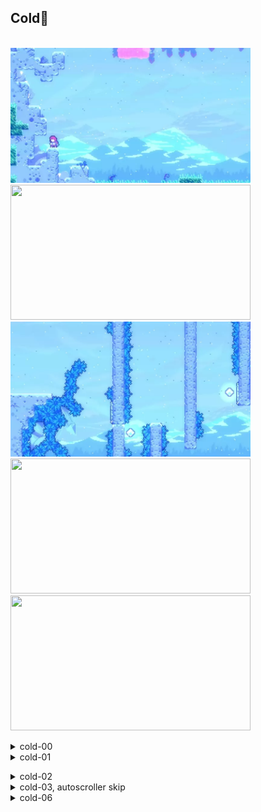 ## Cold🥶
  \
 <img src="https://github.com/wpxtmvpsxm/glyph/blob/main/images/Cold-1.webp" width="384" height="216"/>
 <img src="https://github.com/wpxtmvpsxm/glyph/blob/main/images/Cold-2.webp" width="384" height="216"/>
 <img src="https://github.com/wpxtmvpsxm/glyph/blob/main/images/Cold-3.webp" width="384" height="216"/>
 <img src="https://github.com/wpxtmvpsxm/glyph/blob/main/images/Cold-newass.webp" width="384" height="216"/>
 <img src="https://github.com/wpxtmvpsxm/glyph/blob/main/images/Cold-5.webp" width="384" height="216"/>

   <details>
   <summary>cold-00</summary>
      
   ![gif](https://github.com/wpxtmvpsxm/glyph/blob/main/images/Cold-1.webp)
   \
note: cold-14 is better for debug warping   
  
  Do a tiny wallboost to line up the first wallbounce, otherwise do a wallkick, updash and climbjump. For the second wallbounce, jump as late as possible to get maximum height on the 3rd wallbounce. If you miss it, you can wallboost (like how you would neutral jump) to easily get around the ledge without a dash.
 </details>
 
   <details>
  <summary>cold-01</summary>
  
   ![gif](https://github.com/wpxtmvpsxm/glyph/blob/main/images/Cold-2.webp)  
   \
  ![gif](https://github.com/wpxtmvpsxm/glyph/blob/main/images/Cold-2B.webp)  
   \
  Hopefully the center camera view makes it clear what you should do here. Try not to activate the righthand block if possible. Upleft demo should make this more lenient. 
    </details>
 
   <details>
   <summary>cold-02</summary>
      
   ![gif](https://github.com/wpxtmvpsxm/glyph/blob/main/images/Cold-3.webp)
 
  \
   ![cue](https://i.imgur.com/du4jb44.png)
  
Tap jump for the wavedash and aim to wavedash on the centre of the falling block. You can only wallkick after you uncrouch from the diag demo, but it's very consistent if you are far left enough on left dash through the dash crystal. Use leniency pixels on the final wallbounce if you need to.
</details>
 
   <details>
   <summary>cold-03, autoscroller skip</summary>
     
   ![gif](https://github.com/wpxtmvpsxm/glyph/blob/main/images/Cold-newass.webp)
  
  Hold onto the first block for a split second before wallkicking to do the demohyper. Wallboosts are essential for the lenient version, less essential for the cornerkick version (faster).
   \
  More lenient version of this skip below, loses about a second total
   ![gif](https://github.com/wpxtmvpsxm/glyph/blob/main/images/Cold-4.webp)
  
 </details>
 
   <details>
     
   <summary>cold-06</summary>
      
   ![gif](https://github.com/wpxtmvpsxm/glyph/blob/main/images/Cold-5.webp)
   \
   Don't buffer jump on the 'spike climbjump' to make it a lot kinder with regards to how long you hold jump for. The wallboost after the wallbounce is nice but non-essential. On death, a demohyper makes bonking at the start much easier.
 
     </details>

